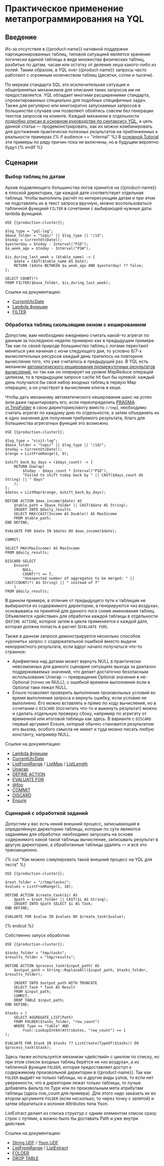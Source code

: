 # Практическое применение метапрограммирования на YQL

## Введение
Из-за отсутствия в {{product-name}} нативной поддержки партиционированных таблиц, типовой ситуацией является хранение логически единой таблицы в виде множества физических таблиц, разбитых по датам, часам или остатку от деления хеша какого-либо из полей. Таким образом, в YQL over {{product-name}} запросы часто работают с огромным количеством таблиц (десятки, сотни и тысячи).

По меркам стандарта SQL это исключительная ситуация и общепринятых механизмов для описания таких запросов им не предоставляется. YQL обладает многими расширениями стандарта, спроектированных специально для подобных специфичных задач. Также для регулярно или многократно запускаемых запросов в большинстве случаев они позволяют обойтись совсем без генерации текстов запросов на клиенте. Каждый механизм в отдельности [подробно описан в основном руководстве по синтаксису YQL](../../../yql/syntax/index.md), а цель данной статьи &mdash; продемонстрировать, как их можно комбинировать для достижения практически полезных результатов на приближенных к реальности примерах.{% if audience == "internal" %} В [основной Tutorial]({{yql.link}}/Tutorial/yt_01_Select_all_columns) эти примеры по ряду причин пока не включены, но в будущем вероятно будут.{% endif %}

## Сценарии

### Выбор таблиц по датам
Архив подавляющего большинства логов хранится на {{product-name}} в плоской директории, где каждой дате соответствует отдельная таблица. Чтобы выполнить расчёт по интересующим датам и при этом не подставлять их в текст запроса вручную, можно воспользоваться табличной функцией `FILTER` в сочетании с выбирающей нужные даты lambda функцией.

``` yql
USE {{production-cluster}};

$log_type = "yql-log";
$base_folder = "logs/" || $log_type || "/1d";
$today = CurrentUtcDate();
$yesterday = $today - Interval("P1D");
$a_week_ago = $today - Interval("P1W");

$is_during_last_week = ($table_name) -> {
    $date = CAST($table_name AS Date);
    RETURN ($date BETWEEN $a_week_ago AND $yesterday) ?? false;
};

SELECT COUNT(*)
FROM FILTER($base_folder, $is_during_last_week);
```

Ссылки на документацию:

* [CurrentUtcDate](../../../yql/builtins/basic.md#currentutcdate)
* [Lambda функции](../../../yql/syntax/expressions.md#lambda)
* [FILTER](../../../yql/syntax/select/index.md)

### Обработка таблиц скользящим окном с кешированием
Допустим, вам необходимо ежедневно считать какой-то агрегат по данным за последнюю неделю примерно как в предыдущем примере. Так как по своей природе большинство таблиц с логами перестают меняться уже начиная с ночи следующего дня, то условно 6/7-х вычислительных ресурсов каждый день тратилось на повторное вычисление того, что уже считалось в предыдущий раз. В YQL есть механизм [автоматического кеширования промежуточных результатов вычислений](../../../yql/syntax/pragma.md#yt.querycachemode), но так как он оперирует на уровне MapReduce операций целиком, то в предыдущем запросе cache hit был бы нулевой: каждый день получался бы свой набор входных таблиц в первую Map операцию, а он участвует в вычислении ключа в кеше.

Чтобы дать механизму автоматического кеширования шанс на успех (или даже гарантировать его, если переопределить [PRAGMA yt.TmpFolder](../../../yql/syntax/pragma.md#yt.tmpfolder) в свою директорию/квоту вместо `//tmp`), необходимо считать агрегат по каждому дню по отдельности, а затем объединять их в одно значения для получения требуемого результата, благо для большинства агрегатных функций это возможно.

``` yql
USE {{production-cluster}};

$log_type = "visit-log";
$base_folder = "logs/" || $log_type || "/1d/";
$today = CurrentUtcDate();
$range = ListFromRange(1, 9);

$shift_back_by_days = ($days_count) -> {
    RETURN Unwrap(
        $today - $days_count * Interval("P1D"),
        "Failed to shift today back by " || CAST($days_count AS String) || " days"
    );
};
$dates = ListMap($range, $shift_back_by_days);

DEFINE ACTION $max_income($date) AS
    $table_path = $base_folder || CAST($date AS String);
    INSERT INTO @daily_results
    SELECT MAX(CAST(Income AS Double)) AS MaxIncome
    FROM $table_path;
END DEFINE;

EVALUATE FOR $date IN $dates DO $max_income($date);

COMMIT;

SELECT MAX(MaxIncome) AS MaxIncome
FROM @daily_results;

DISCARD SELECT
    Ensure(
        NULL,
        COUNT(*) == 7,
        "Unexpected number of aggregates to be merged: " || CAST(COUNT(*) AS String) || " instead of 7"
    )
FROM @daily_results;
```

В данном примере, в отличие от предыдущего пути к таблицам не выбираются из содержимого директории, а генерируются «из воздуха», основываясь на принятой для данного лога схеме именования таблиц. Объявляется «действие» для обработки каждой таблицы в отдельности (`DEFINE ACTION`), которое затем в цикле применяется к каждой дате, которая должна попасть в расчет (`EVALUATE FOR`).

Также в данном запросе демонстрируется несколько способов «уронить» запрос с содержательной ошибкой вместо выдачи некорректного результата, если вдруг начало получаться что-то странное:

* Арифметика над датами может вернуть NULL в практически невозможных для данного сценария ситуациях выхода за диапазон поддерживаемых значений, что делает достаточно безопасным использование Unwrap — превращения Optional значения в не-Optional (точно не NULL), с ошибкой времени выполнения если в Optional таки лежал NULL.
* Ensure позволяет проверить выполнение произвольных условий во время выполнения запроса и вернуть ошибку, если условие не выполнено. Его можно вставлять и прямо по ходу вычисления, но в сочетании с `DISCARD` (посчитать что-то и выкинуть результат) можно и сделать отдельную проверку сбоку, например по агрегату от временной или итоговой таблицы как здесь. В варианте с `DISCARD` первый аргумент Ensure, который обычно становится результатом его вызова, особого смысла не имеет и туда можно писать любую константу, например NULL.

Ссылки на документацию:

* [Lambda функции](../../../yql/syntax/expressions.md#lambda)
* [CurrentUtcDate](../../../yql/builtins/basic.md#currentutcdate)
* [ListFromRange](../../../yql/builtins/list.md#listfromrange) / [ListMap](../../../yql/builtins/list.md#listmap) / [ListLength](../../../yql/builtins/list.md#listlength)
* [Unwrap](../../../yql/builtins/basic.md#unwrap)
* [DEFINE ACTION](../../../yql/syntax/action.md)
* [EVALUATE FOR](../../../yql/syntax/action.md#evaluate-for)
* [@foo](../../../yql/syntax/select/temporary_table.md)
* [COMMIT](../../../yql/syntax/commit.md)
* [DISCARD](../../../yql/syntax/discard.md)
* [Ensure](../../../yql/builtins/basic.md#ensure)


### Сценарий с обработкой заданий
Допустим у вас есть некий внешний процесс, записывающий в определённую директорию таблицы, которые по сути являются заданиями для обработки: необходимо запускать на основе содержимого какой такой таблицы вычисление, записывать результат в другую директорию, а обработанные таблицы удалять — и всё это транзакционно.

{% cut "Как можно сэмулировать такой внешний процесс на YQL для теста" %}

``` yql
USE {{production-cluster}};

$root_folder = "//tmp/tasks/";
$values = ListFromRange(1, 10);

DEFINE ACTION $create_task($i) AS
    $path = $root_folder || CAST($i AS String);
    INSERT INTO $path SELECT $i AS Task;
END DEFINE;

EVALUATE FOR $value IN $values DO $create_task($value);
```

{% endcut %}

Собственно запуск обработки:
``` yql
USE {{production-cluster}};

$tasks_folder = "tmp/tasks";
$results_folder = "tmp/results";

DEFINE ACTION $process_task($input_path) AS
    $output_path = String::ReplaceAll($input_path, $tasks_folder, $results_folder);

    INSERT INTO $output_path WITH TRUNCATE
    SELECT Task * Task AS Result
    FROM $input_path;
    COMMIT;
    DROP TABLE $input_path;
END DEFINE;

$tasks = (
    SELECT AGGREGATE_LIST(Path)
    FROM FOLDER($tasks_folder, "row_count")
    WHERE Type == "table" AND
        Yson::LookupInt64(Attributes, "row_count") == 1
);

EVALUATE FOR $task IN $tasks ?? ListCreate(TypeOf($tasks)) DO $process_task($task);
```
Здесь также используется механизм «действий» с циклом по списку, но при этом список входных таблиц берётся не «из воздуха», а из табличной функции `FOLDER`, которая предоставляет доступ к содержимому произвольной директории в {{product-name}}. Так как `FOLDER` выдаёт не только таблицы, но и другие виды узлов, то если нет уверенности, что в директории лежат только таблицы, то лучше добавлять фильтр по Type или по произвольным мета атрибутам таблицы (здесь row_count для примера). Для этого надо заказать их во втором аргументе `FOLDER` (если несколько, то через точку с запятой) и затем обратиться к колонке Attributes типа Yson.

ListExtract делает из списка структур с одним элементом список сразу строк с путями, а можно было бы доставать Path и уже внутри действия.

Ссылки на документацию:

* [String UDF](../../../yql/udf/list/string.md) / [Yson UDF](../../../yql/udf/list/yson.md)
* [ListFromRange](../../../yql/builtins/list.md#listfromrange) / [ListExtract](../../../yql/builtins/list.md#listextract)
* [FOLDER](../../../yql/syntax/select/folder.md)
* [DROP TABLE](../../../yql/syntax/drop_table.md)
